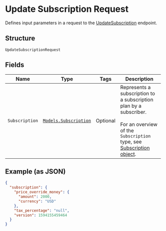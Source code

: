 
# Update Subscription Request

Defines input parameters in a request to the
[UpdateSubscription](../../doc/api/subscriptions.md#update-subscription) endpoint.

## Structure

`UpdateSubscriptionRequest`

## Fields

| Name | Type | Tags | Description |
|  --- | --- | --- | --- |
| `Subscription` | [`Models.Subscription`](../../doc/models/subscription.md) | Optional | Represents a subscription to a subscription plan by a subscriber.<br><br>For an overview of the `Subscription` type, see<br>[Subscription object](../../https://developer.squareup.com/docs/subscriptions-api/overview#subscription-object-overview). |

## Example (as JSON)

```json
{
  "subscription": {
    "price_override_money": {
      "amount": 2000,
      "currency": "USD"
    },
    "tax_percentage": "null",
    "version": 1594155459464
  }
}
```

